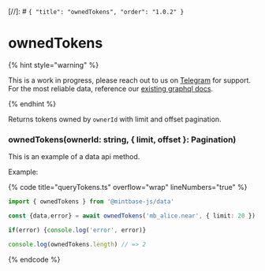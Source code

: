 [//]: # `{ "title": "ownedTokens", "order": "1.0.2" }`
# ownedTokens

{% hint style="warning" %}

This is a work in progress, please reach out to us on [Telegram](https://t.me/mintdev) for support.
For the most reliable data, reference our [existing graphql docs](https://docs.mintbase.io/dev/read-data/mintbase-graph).

{% endhint %}


Returns tokens owned by `ownerId` with limit and offset pagination.

### ownedTokens(ownerId: string, { limit, offset }: Pagination)

This is an example of a data api method.


Example:

{% code title="queryTokens.ts" overflow="wrap" lineNumbers="true" %}
```typescript
import { ownedTokens } from '@mintbase-js/data'

const {data,error} = await ownedTokens('mb_alice.near', { limit: 20 });

if(error) {console.log('error', error)}

console.log(ownedTokens.length) // => 2

```
{% endcode %}